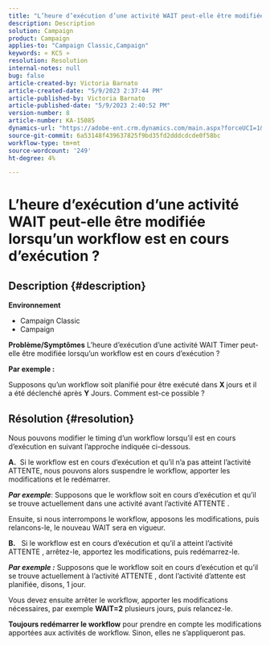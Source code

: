 ```yaml
---
title: "L’heure d’exécution d’une activité WAIT peut-elle être modifiée lorsqu’un workflow est en cours d’exécution ?"
description: Description
solution: Campaign
product: Campaign
applies-to: "Campaign Classic,Campaign"
keywords: « KCS »
resolution: Resolution
internal-notes: null
bug: false
article-created-by: Victoria Barnato
article-created-date: "5/9/2023 2:37:44 PM"
article-published-by: Victoria Barnato
article-published-date: "5/9/2023 2:40:52 PM"
version-number: 8
article-number: KA-15085
dynamics-url: "https://adobe-ent.crm.dynamics.com/main.aspx?forceUCI=1&pagetype=entityrecord&etn=knowledgearticle&id=46cdad0c-77ee-ed11-8849-6045bd0065b6"
source-git-commit: 6a53148f439637825f9bd35fd2dddcdcde0f58bc
workflow-type: tm+mt
source-wordcount: '249'
ht-degree: 4%

---
```


# L’heure d’exécution d’une activité WAIT peut-elle être modifiée lorsqu’un workflow est en cours d’exécution ?

## Description {#description}

<b>Environnement</b>
- Campaign Classic
- Campaign


<b>Problème/Symptômes</b>
L’heure d’exécution d’une activité WAIT Timer peut-elle être modifiée lorsqu’un workflow est en cours d’exécution ?

<b>Par exemple :</b>

Supposons qu’un workflow soit planifié pour être exécuté dans <b>X </b>jours et il a été déclenché après <b>Y</b> Jours. Comment est-ce possible ?




## Résolution {#resolution}


Nous pouvons modifier le timing d’un workflow lorsqu’il est en cours d’exécution en suivant l’approche indiquée ci-dessous.

<b>A.</b>  Si le workflow est en cours d’exécution et qu’il n’a pas atteint l’activité ATTENTE, nous pouvons alors suspendre le workflow, apporter les modifications et le redémarrer.

<b>*Par exemple</b>*: Supposons que le workflow soit en cours d’exécution et qu’il se trouve actuellement dans une activité avant l’activité ATTENTE .

Ensuite, si nous interrompons le workflow, apposons les modifications, puis relancons-le, le nouveau WAIT sera en vigueur.

<b>B.</b>   Si le workflow est en cours d’exécution et qu’il a atteint l’activité ATTENTE , arrêtez-le, apportez les modifications, puis redémarrez-le.

<b>*Par exemple :</b>* Supposons que le workflow soit en cours d’exécution et qu’il se trouve actuellement à l’activité ATTENTE , dont l’activité d’attente est planifiée, disons, 1 jour.

Vous devez ensuite arrêter le workflow, apporter les modifications nécessaires, par exemple <b>WAIT=2</b> plusieurs jours, puis relancez-le.

<b>Toujours redémarrer le workflow</b> pour prendre en compte les modifications apportées aux activités de workflow. Sinon, elles ne s’appliqueront pas.
